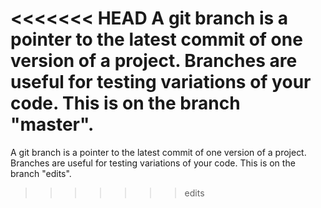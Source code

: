 <<<<<<< HEAD
A git branch is a pointer to the latest commit of one version of a project. Branches are useful for testing variations of your code. This is on the branch "master".
=======
A git branch is a pointer to the latest commit of one version of a project. Branches are useful for testing variations of your code. This is on the branch "edits".
>>>>>>> edits
